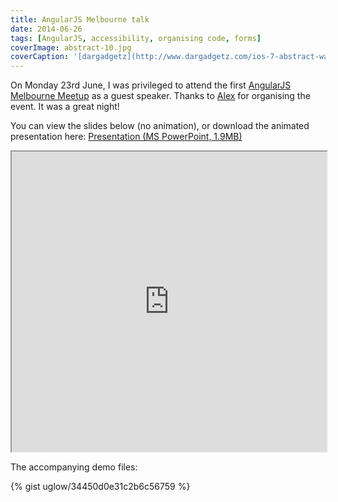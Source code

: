 ```yaml
---
title: AngularJS Melbourne talk
date: 2014-06-26
tags: [AngularJS, accessibility, organising code, forms]
coverImage: abstract-10.jpg
coverCaption: '[dargadgetz](http://www.dargadgetz.com/ios-7-abstract-wallpaper-pack-for-iphone-5-and-ipod-touch-retina/)'
---
```


On Monday 23rd June, I was privileged to attend the first [AngularJS Melbourne Meetup](http://www.meetup.com/AngularJS-Melbourne/events/180144952/)
as a guest speaker. Thanks to [Alex](http://www.meetup.com/AngularJS-Melbourne/members/46442222/) for organising the event. It was a great night!

<!-- more -->

You can view the slides below (no animation), or download the animated presentation here: [Presentation (MS PowerPoint, 1.9MB)](https://docs.google.com/uc?authuser=0&id=0B1cfz0NKn9ICUDVSRTlJU0FHaWM&export=download)

<iframe src="https://docs.google.com/file/d/0B1cfz0NKn9ICUDVSRTlJU0FHaWM/preview" width="100%" height="480"></iframe>

The accompanying demo files:

{% gist uglow/34450d0e31c2b6c56759 %}